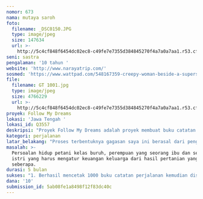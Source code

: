 ```yaml
---
nomor: 673
nama: mutaya saroh
foto:
  filename: _DSC0150.JPG
  type: image/jpeg
  size: 147634
  url: >-
    http://5c4cf848f6454dc02ec8-c49fe7e7355d384845270f4a7a0a7aa1.r53.cf2.rackcdn.com/a4dcf7b8-1999-49d1-b965-3849b0396ed7/_DSC0150.JPG
seni: sastra
pengalaman: '10 tahun '
website: 'http://www.narayatrip.com/'
sosmed: 'https://www.wattpad.com/548167359-creepy-woman-beside-a-superstar-2'
file:
  filename: GT 1001.jpg
  type: image/jpeg
  size: 4766229
  url: >-
    http://5c4cf848f6454dc02ec8-c49fe7e7355d384845270f4a7a0a7aa1.r53.cf2.rackcdn.com/595b99e0-3802-40de-94e1-087b80e350ae/GT%201001.jpg
proyek: Follow My Dreams
lokasi: 'Jawa Tengah '
lokasi_id: Q3557
deskripsi: "Proyek Follow My Dreams adalah proyek membuat buku catatan perjalanan dan pameran fotografi berkonten perempuan petani di berbagai daerah di Jawa Tengah. Buku catatan perjalanan nantinya akan disertai dengan konten foto feature, di mana menceritakan perjuangan perempuan petani yang bekerja sehari-hari di sawah. Petani yang dipilih bukanlah pemodal besar, melainkan petani kalangan menengah ke bawah yang sering terhimpit pada kondisi perkembangan ekonomi pasar. \r\n\r\nKonten yang hendak dihasilkan ialah berupa cerita-cerita dari para perempuan yang sekaligus sebagai istri dan juga ibu yang berjuang menghidupi keluarga bersama suami yang seorang petani. Konten fotografi yang hendak dipamerkan berisikan hal yang sama, konten visual mengenai kerja keras seorang perempuan bertahan hidup, memaknai hidup, dan memberikan kekuatan bagi suaminya hidup di zona pertanian. "
kategori: perjalanan
latar_belakang: "Proses terbentuknya gagasan saya ini berasal dari pengalaman pribadi melihat lingkungan kehidupan pertanian di tempat asal saya, Purworejo, Jawa Tengah. Di sana, banyak petani kelas menengah ke bawah yang bekerja dan mendapatkan penghasilan murni dari hasil bertani. Saya melihat mereka berjuang setiap hari, bangun pagi, memilih benih, menyebarkannya, dan bersabar dalam menyianginya hingga panen, tetapi ada satu hal yang membuat saya miris ketika mendengar cerita mereka yang menunjukkan bahwa hasil jual panen tidak sebanding dengan pengorbanan yang harus mereka keluarkan sebelumnya, dari sisi modal sampai pada tenaga. \r\n\r\nHasil penjualan yang didapat mereka dari hasil pertanian mereka banyak yang tidak cukup untuk memenuhi kebutuhan pangan dan juga sekolah anak-anak. Banyak di antara mereka yang masih harus berhutang untuk menyekolahkan anak-anak, belum lagi hutang yang diambilnya sebagai modal untuk membeli pupuk. Seorang petani bisa panen, tapi belum tentu merasakan penghasilan yang setimpal sehingga hasilnya bisa ditabungkan untuk masa depan anak-anaknya. \r\n\r\nPada kondisi ini, seorang perempuan, yang sekaligus sebagai istri dan juga ibu merasakan kegetirannya. Istri petani memikirkan masa depan anak-anak, sementara ia sendiri tak mampu menjamin bahwa esok penghasilan dari jerih payah mereka sebagai buruh tani mampu menghidupkan anak-anak dan mempertahankan bangku sekolah mereka. "
masalah: >-
  Persoalan hidup petani kelas buruh, perempuan yang seorang ibu dan sekaligus
  istri yang harus mengatur keuangan keluarga dari hasil pertanian yang tidak
  seberapa. 
durasi: 5 bulan
sukses: "1. Berhasil mencetak 1000 buku catatan perjalanan kemudian diserbarluaskan ke lingkungan komunitas sosial, perpustakaan\r\n2. Membuka pameran fotografi feature \r\n3. Melakukan diskusi terkait konten buku dan foto"
dana: '10'
submission_id: 5ab08fe1a8498f12f83dc40c
---
```

